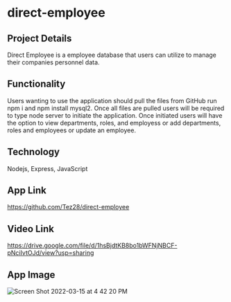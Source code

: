 # direct-employee

## Project Details
 Direct Employee is a employee database that users can utilize to manage their companies personnel data.
 
 ## Functionality
 
 Users wanting to use the application should pull the files from GitHub run npm i and npm install mysql2. Once all files are pulled
 users will be required to type node server to initiate the application. Once initiated users will have the option to view departments,
 roles, and employess or add departments, roles and employees or update an employee.
 
 ## Technology
 Nodejs, Express, JavaScript
 
 ## App Link
 https://github.com/Tez28/direct-employee
 
 ## Video Link
 https://drive.google.com/file/d/1hsBjdtKB8bo1bWFNjNBCF-pNciIvtOJd/view?usp=sharing
 
 ## App Image
 ![Screen Shot 2022-03-15 at 4 42 20 PM](https://user-images.githubusercontent.com/92187341/158469881-e642b699-931b-426d-a45c-5b4044541bed.png)
